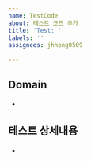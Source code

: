 ```yaml
---
name: TestCode
about: 테스트 코드 추가
title: 'Test: '
labels: ''
assignees: jhhong0509

---
```


## Domain
- 

## 테스트 상세내용
- 

<!-- ## 주의사항 -->
